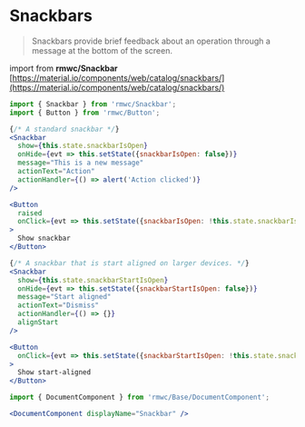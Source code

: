 # Snackbars

> Snackbars provide brief feedback about an operation through a message at the bottom of the screen.

import from **rmwc/Snackbar**  
[https://material.io/components/web/catalog/snackbars/](https://material.io/components/web/catalog/snackbars/)

```jsx render
import { Snackbar } from 'rmwc/Snackbar';
import { Button } from 'rmwc/Button';

{/* A standard snackbar */}
<Snackbar
  show={this.state.snackbarIsOpen}
  onHide={evt => this.setState({snackbarIsOpen: false})}
  message="This is a new message"
  actionText="Action"
  actionHandler={() => alert('Action clicked')}
/>

<Button
  raised
  onClick={evt => this.setState({snackbarIsOpen: !this.state.snackbarIsOpen})}
>
  Show snackbar
</Button>

{/* A snackbar that is start aligned on larger devices. */}
<Snackbar
  show={this.state.snackbarStartIsOpen}
  onHide={evt => this.setState({snackbarStartIsOpen: false})}
  message="Start aligned"
  actionText="Dismiss"
  actionHandler={() => {}}
  alignStart
/>

<Button
  onClick={evt => this.setState({snackbarStartIsOpen: !this.state.snackbarStartIsOpen})}
>
  Show start-aligned
</Button>
```

```jsx renderOnly
import { DocumentComponent } from 'rmwc/Base/DocumentComponent';

<DocumentComponent displayName="Snackbar" />
```
